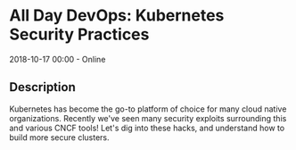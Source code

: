 # All Day DevOps: Kubernetes Security Practices

2018-10-17 00:00  - Online

## Description

Kubernetes has become the go-to platform of choice for many cloud native organizations. Recently we've seen many security exploits surrounding this and various CNCF tools! Let's dig into these hacks, and understand how to build more secure clusters.
